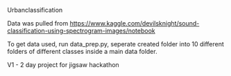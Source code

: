  Urbanclassification


Data was pulled from https://www.kaggle.com/devilsknight/sound-classification-using-spectrogram-images/notebook

To get data used, run data_prep.py, seperate created folder into 10 different folders of different classes inside a main data folder.

V1 - 2 day project for jigsaw hackathon
